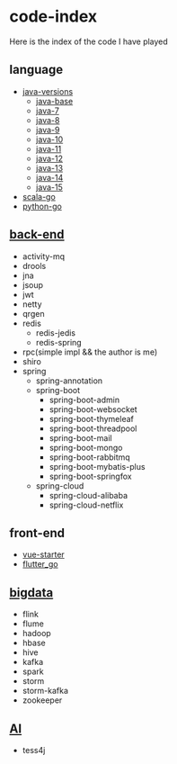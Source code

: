 # code-index

Here is the index of the code I have played

## language

- [java-versions](https://github.com/BestBurning/java-versions)
  - [java-base](https://github.com/BestBurning/java-versions/tree/master/java-base)
  - [java-7](https://github.com/BestBurning/java-versions/tree/master/java-7)
  - [java-8](https://github.com/BestBurning/java-versions/tree/master/java-8)
  - [java-9](https://github.com/BestBurning/java-versions/tree/master/java-9)
  - [java-10](https://github.com/BestBurning/java-versions/tree/master/java-10)
  - [java-11](https://github.com/BestBurning/java-versions/tree/master/java-11)
  - [java-12](https://github.com/BestBurning/java-versions/tree/master/java-12)
  - [java-13](https://github.com/BestBurning/java-versions/tree/master/java-13)
  - [java-14](https://github.com/BestBurning/java-versions/tree/master/java-14)
  - [java-15](https://github.com/BestBurning/java-versions/tree/master/java-15)
- [scala-go](https://github.com/BestBurning/scala-go)
- [python-go](https://github.com/BestBurning/python-go) 

## [back-end](https://github.com/BestBurning/back-end)

- activity-mq
- drools
- jna
- jsoup
- jwt
- netty
- qrgen
- redis
  - redis-jedis
  - redis-spring
- rpc(simple impl && the author is me)
- shiro
- spring
  - spring-annotation
  - spring-boot
    - spring-boot-admin
    - spring-boot-websocket
    - spring-boot-thymeleaf
    - spring-boot-threadpool
    - spring-boot-mail
    - spring-boot-mongo
    - spring-boot-rabbitmq
    - spring-boot-mybatis-plus
    - spring-boot-springfox
  - spring-cloud
    - spring-cloud-alibaba
    - spring-cloud-netflix

## front-end

- [vue-starter](https://github.com/BestBurning/vue-starter)
- [flutter_go](https://github.com/BestBurning/flutter_go)

## [bigdata](https://github.com/BestBurning/bigdata)

- flink
- flume
- hadoop
- hbase 
- hive
- kafka
- spark
- storm
- storm-kafka
- zookeeper

## [AI](https://github.com/BestBurning/AI)

- tess4j







